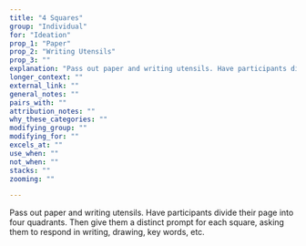```yaml
---
title: "4 Squares"
group: "Individual"
for: "Ideation"
prop_1: "Paper"
prop_2: "Writing Utensils"
prop_3: ""
explanation: "Pass out paper and writing utensils. Have participants divide their page into four quadrants. Then give them a distinct prompt for each square, asking them to respond in writing, drawing, key words, etc."
longer_context: ""
external_link: ""
general_notes: ""
pairs_with: ""
attribution_notes: ""
why_these_categories: ""
modifying_group: ""
modifying_for: ""
excels_at: ""
use_when: ""
not_when: ""
stacks: ""
zooming: ""

---
```


Pass out paper and writing utensils. Have participants divide their page into four quadrants. Then give them a distinct prompt for each square, asking them to respond in writing, drawing, key words, etc.
